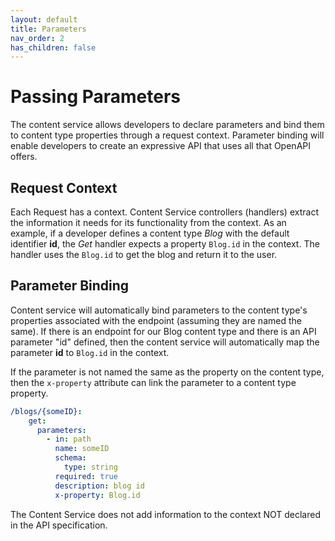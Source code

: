 ```yaml
---
layout: default
title: Parameters
nav_order: 2
has_children: false
---
```

# Passing Parameters
The content service allows developers to declare parameters and bind them to content type properties through a request
context. Parameter binding will enable developers to create an expressive API that uses all that OpenAPI offers.

## Request Context

Each Request has a context. Content Service controllers (handlers) extract the information it needs for its functionality
from the context. As an example, if a developer defines a content type _Blog_ with the default identifier **id**, the _Get_
handler expects a property `Blog.id` in the context. The handler uses the `Blog.id` to get the blog and return it to the user.

## Parameter Binding

Content service will automatically bind parameters to the content type's properties associated with the endpoint
(assuming they are named the same). If there is an endpoint for our Blog content type and there is an API parameter "id"
defined, then the content service will automatically map the parameter **id** to `Blog.id` in the context.

If the parameter is not named the same as the property on the content type, then the `x-property` attribute can link the
parameter to a content type property.

```yaml
/blogs/{someID}:
    get:
      parameters:
        - in: path
          name: someID
          schema:
            type: string
          required: true
          description: blog id
          x-property: Blog.id
```

The Content Service does not add information to the context NOT declared in the API specification.